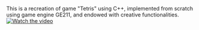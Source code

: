 This is a recreation of game "Tetris" using C++, implemented from scratch using game engine GE211, and endowed with creative functionalities.
[![Watch the video](https://img.youtube.com/vi/XHECZDy_ctg/maxresdefault.jpg)](https://youtu.be/XHECZDy_ctg)
